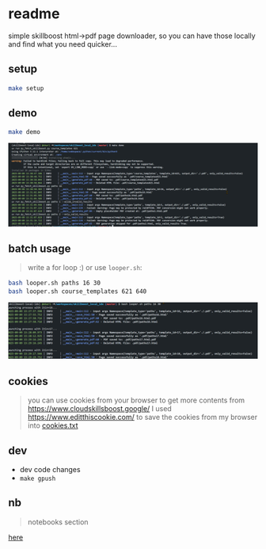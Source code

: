 # readme

simple skillboost html->pdf page downloader, so you can have those locally and find what you need quicker...

## setup

```sh
make setup
```

## demo

```sh
make demo
```

![alt text](3f9c1b8e-7a2d-4e5f-bc3a-9f1e8d2a6c4f.png)

## batch usage

> write a for loop :)
or use `looper.sh`:

```sh
bash looper.sh paths 16 30
bash looper.sh course_templates 621 640
```

![alt text](a7d4e2c1-9b3f-4c8a-8e2f-1d3b7f9a2e6c.png)

## cookies
> you can use cookies from your browser to get more contents from
https://www.cloudskillsboost.google/
I used
https://www.editthiscookie.com/
to save the cookies from my browser
into [cookies.txt](./cookies.txt)

## dev
-  dev code changes
- `make gpush`

## nb
> notebooks section

[here](./nb/README.md)
